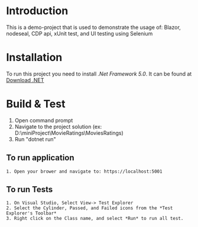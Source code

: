# Introduction
This is a demo-project that is used to demonstrate the usage of: Blazor, nodeseal, CDP api, xUnit test, and UI testing using Selenium

# Installation
To run this project you need to install *.Net Framework 5.0*. It can be found at [Download .NET](https://dotnet.microsoft.com/download)

# Build & Test
1. Open command prompt 
2. Navigate to the project solution (ex: D:\miniProject\MovieRatings\MoviesRatings)
3. Run "dotnet run"
 ## To run application
	1. Open your brower and navigate to: https://localhost:5001
 ## To run Tests
	1. On Visual Studio, Select View-> Test Explorer
	2. Select the Cylinder, Passed, and Failed icons from the *Test Explorer's Toolbar*
	3. Right click on the Class name, and select *Run* to run all test.

	

